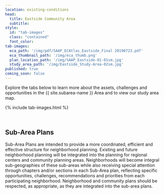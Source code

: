 ```yaml
---
location: existing-conditions
head:
  title: Eastside Community Area
  subtitle:
style:
  id: "tab-images"
  class: "contained"
  font_color:
tab-images:
  eca_path: '/img/pdf/SAAP_ECAtlas_Eastside_Final 20190723.pdf'
  eca_thumbnail_path: '/img/eca_thumb.png'
  plan_location_path: '/img/SAAP_Eastside-01-01sm.jpg'
  study_area_path: '/img/Eastside_Study-Area-02sm.jpg'
published: true
coming_soon: false
---
```


<p>Explore the tabs below to learn more about the assets, challenges and opportunities in the {{ site.subarea-name }} Area and to view our study area map.</p>

{% include tab-images.html %}

<br/>

<h2>Sub-Area Plans</h2>
<p>Sub-Area Plans are intended to provide a more coordinated, efficient and effective structure for neighborhood planning. Existing and future neighborhood planning will be integrated into the planning for regional centers and community planning areas. Neighborhoods will become integral sub-geographies of these sub-areas while also receiving special attention through chapters and/or sections in each Sub-Area plan, reflecting specific opportunities, challenges, recommendations and priorities from each participating neighborhood. Neighborhood and community plans should be respected, as appropriate, as they are integrated into the sub-area plans.</p>
